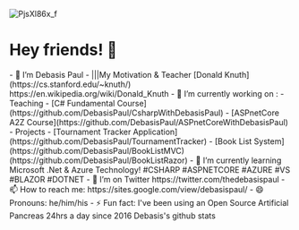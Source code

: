 ![PjsXl86x_f](https://user-images.githubusercontent.com/8848622/133393437-5b634d45-a202-4869-8860-63c004562b39.jpg)
<h1>Hey friends! 👋</h1> 
- 🔭 I’m Debasis Paul
-  |||My Motivation & Teacher [Donald Knuth](https://cs.stanford.edu/~knuth/) https://en.wikipedia.org/wiki/Donald_Knuth
- 🔭 I’m currently working on :
- Teaching
- [C# Fundamental Course](https://github.com/DebasisPaul/CsharpWithDebasisPaul)
- [ASPnetCore A2Z Course](https://github.com/DebasisPaul/ASPnetCoreWithDebasisPaul)
- Projects
- [Tournament Tracker Application](https://github.com/DebasisPaul/TournamentTracker)
- [Book List System](https://github.com/DebasisPaul/BookListMVC)(https://github.com/DebasisPaul/BookListRazor)
- 🌱 I’m currently learning Microsoft .Net & Azure Technology! #CSHARP #ASPNETCORE #AZURE #VS #BLAZOR #DOTNET 
- 🤔 I’m on Twitter https://twitter.com/thedebasispaul
- 📫 How to reach me: https://sites.google.com/view/debasispaul/
- 😄 Pronouns: he/him/his
- ⚡ Fun fact: I've been using an Open Source Artificial Pancreas 24hrs a day since 2016 Debasis's github stats
